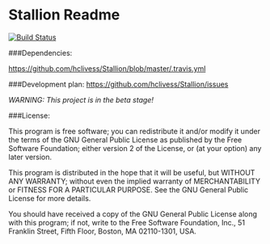 Stallion Readme
=======

[![Build Status](https://travis-ci.org/hclivess/Stallion.svg?branch=master)](https://travis-ci.org/hclivess/Bismuth)

###Dependencies:

https://github.com/hclivess/Stallion/blob/master/.travis.yml

###Development plan:
https://github.com/hclivess/Stallion/issues

*WARNING: This project is in the beta stage!*

###License:

This program is free software; you can redistribute it and/or
modify it under the terms of the GNU General Public License
as published by the Free Software Foundation; either version 2
of the License, or (at your option) any later version.

This program is distributed in the hope that it will be useful,
but WITHOUT ANY WARRANTY; without even the implied warranty of
MERCHANTABILITY or FITNESS FOR A PARTICULAR PURPOSE.  See the
GNU General Public License for more details.

You should have received a copy of the GNU General Public License
along with this program; if not, write to the Free Software
Foundation, Inc., 51 Franklin Street, Fifth Floor, Boston, MA  02110-1301, USA.

